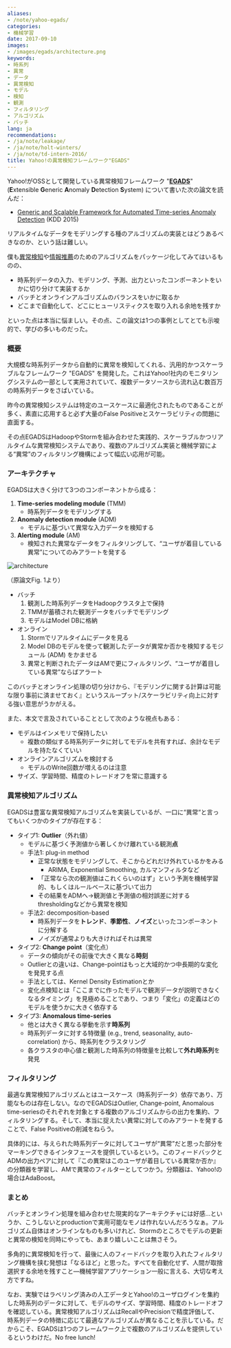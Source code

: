 ```yaml
---
aliases:
- /note/yahoo-egads/
categories:
- 機械学習
date: 2017-09-10
images:
- /images/egads/architecture.png
keywords:
- 時系列
- 異常
- データ
- 異常検知
- モデル
- 検知
- 観測
- フィルタリング
- アルゴリズム
- バッチ
lang: ja
recommendations:
- /ja/note/leakage/
- /ja/note/holt-winters/
- /ja/note/td-intern-2016/
title: Yahoo!の異常検知フレームワーク"EGADS"
---
```


Yahoo!がOSSとして開発している異常検知フレームワーク "**[EGADS](https://github.com/yahoo/egads)**" (**E**xtensible **G**eneric **A**nomaly **D**etection **S**ystem) について書いた次の論文を読んだ：

- [Generic and Scalable Framework for Automated Time-series Anomaly Detection](http://dl.acm.org/citation.cfm?id=2788611) (KDD 2015)

リアルタイムなデータをモデリングする種のアルゴリズムの実装とはどうあるべきなのか、という話は難しい。

僕も[異常検知](https://github.com/takuti/anompy)や[情報推薦](https://github.com/takuti/flurs)のためのアルゴリズムをパッケージ化してみてはいるものの、

- 時系列データの入力、モデリング、予測、出力といったコンポーネントをいかに切り分けて実装するか
- バッチとオンラインアルゴリズムのバランスをいかに取るか
- どこまで自動化して、どこにヒューリスティクスを取り入れる余地を残すか

といった点は本当に悩ましい。その点、この論文は1つの事例としてとても示唆的で、学びの多いものだった。

### 概要

大規模な時系列データから自動的に異常を検知してくれる、汎用的かつスケーラブルなフレームワーク "EGADS" を開発した。これはYahoo!社内のモニタリングシステムの一部として実用されていて、複数データソースから流れ込む数百万の時系列データをさばいている。

昨今の異常検知システムは特定のユースケースに最適化されたものであることが多く、素直に応用すると必ず大量のFalse Positiveとスケーラビリティの問題に直面する。

その点EGADSはHadoopやStormを組み合わせた実践的、スケーラブルかつリアルタイムな異常検知システムであり、複数のアルゴリズム実装と機械学習による“異常”のフィルタリング機構によって幅広い応用が可能。

### アーキテクチャ

EGADSは大きく分けて3つのコンポーネントから成る：

1. **Time-series modeling module** (TMM)
    - 時系列データをモデリングする
2. **Anomaly detection module** (ADM)
    - モデルに基づいて異常な入力データを検知する
3. **Alerting module** (AM)
    - 検知された異常なデータをフィルタリングして、“ユーザが着目している異常”についてのみアラートを発する

![architecture](/images/egads/architecture.png)

（原論文Fig. 1より）

- バッチ
    1. 観測した時系列データをHadoopクラスタ上で保持
    2. TMMが蓄積された観測データをバッチでモデリング
    3. モデルはModel DBに格納
- オンライン
    1. Stormでリアルタイムにデータを見る
    2. Model DBのモデルを使って観測したデータが異常か否かを検知するモジュール (ADM) をかませる
    3. 異常と判断されたデータはAMで更にフィルタリング、“ユーザが着目している異常”ならばアラート

このバッチとオンライン処理の切り分けから、『モデリングに関する計算は可能な限り事前に済ませておく』というスループット/スケーラビリティ向上に対する強い意思がうかがえる。

また、本文で言及されていることとして次のような視点もある：

- モデルはインメモリで保持したい
    - 複数の類似する時系列データに対してモデルを共有すれば、余計なモデルを持たなくていい
- オンラインアルゴリズムを検討する
    - モデルのWrite回数が増えるのは注意
- サイズ、学習時間、精度のトレードオフを常に意識する

### 異常検知アルゴリズム

EGADSは豊富な異常検知アルゴリズムを実装しているが、一口に“異常“と言ってもいくつかのタイプが存在する：

- タイプ1: **Outlier**（外れ値）
    - モデルに基づく予測値から著しくかけ離れている観測**点**
    - 手法1: plug-in method
        - 正常な状態をモデリングして、そこからどれだけ外れているかをみる
            - ARIMA, Exponential Smoothing, カルマンフィルタなど
        - 「正常なら次の観測値はこれくらいのはず」という予測を機械学習的、もしくはルールベースに基づいて出力
        - その結果をADMへ→観測値と予測値の相対誤差に対するthresholdingなどから異常を検知
    - 手法2: decomposition-based
        - 時系列データを**トレンド**、**季節性**、**ノイズ**といったコンポーネントに分解する
        - ノイズが通常よりも大きければそれは異常
- タイプ2: **Change point**（変化点）
    - データの傾向がその前後で大きく異なる**時刻**
    - Outlierとの違いは、Change-pointはもっと大域的かつ中長期的な変化を発見する点  
    - 手法としては、Kernel Density Estimationとか
    - 変化点検知とは「ここまでに作ったモデルで観測データが説明できなくなるタイミング」を見極めることであり、つまり「変化」の定義はどのモデルを使うかに大きく依存する
- タイプ3: **Anomalous time-series**
    - 他とは大きく異なる挙動を示す**時系列**
    - 時系列データに対する特徴量 (e.g., trend, seasonality, auto-correlation) から、時系列をクラスタリング
    - 各クラスタの中心値と観測した時系列の特徴量を比較して**外れ時系列**を発見

### フィルタリング

最適な異常検知アルゴリズムとはユースケース（時系列データ）依存であり、万能なものは存在しない。なのでEGADSはOutlier, Change-point, Anomalous time-seriesのそれぞれを対象とする複数のアルゴリズムからの出力を集約、フィルタリングする。そして、本当に捉えたい異常に対してのみアラートを発することで、False Positiveの削減をねらう。

具体的には、与えられた時系列データに対してユーザが“異常”だと思った部分をマーキングできるインタフェースを提供しているという。このフィードバックとADMの出力ペアに対して『この異常はこのユーザが着目している異常か否か』の分類器を学習し、AMで異常のフィルターとしてつかう。分類器は、Yahoo!の場合はAdaBoost。

### まとめ

バッチとオンライン処理を組み合わせた現実的なアーキテクチャには好感…というか、こうしないとproductionで実用可能なモノは作れないんだろうなぁ。アルゴリズム自体はオンラインなものも多いけれど、Stormのところでモデルの更新と異常の検知を同時にやっても、あまり嬉しいことは無さそう。

多角的に異常検知を行って、最後に人のフィードバックを取り入れたフィルタリング機構を挟む発想は「なるほど」と思った。すべてを自動化せず、人間が取捨選択する余地を残すこと―機械学習アプリケーション一般に言える、大切な考え方ですね。

なお、実験ではラベリング済みの人工データとYahoo!のユーザログインを集約した時系列のデータに対して、モデルのサイズ、学習時間、精度のトレードオフを確認している。異常検知アルゴリズムはRecallやPrecisionで精度評価して、時系列データの特徴に応じて最適なアルゴリズムが異なることを示している。だからこそ、EGADSは1つのフレームワーク上で複数のアルゴリズムを提供しているというわけだ。No free lunch!
